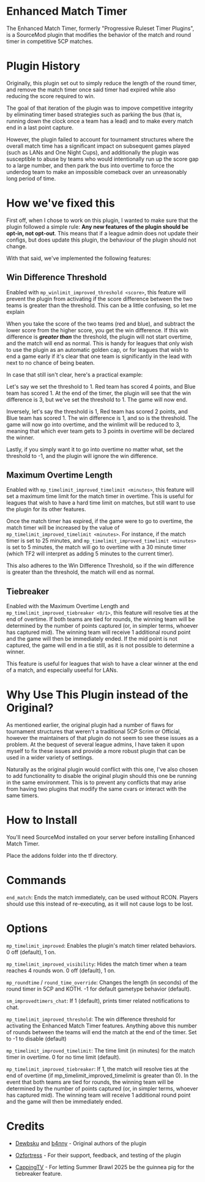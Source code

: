 # Enhanced Match Timer
 The Enhanced Match Timer, formerly "Progressive Ruleset Timer Plugins", is a SourceMod plugin that modifies the behavior of the match and round timer in competitive 5CP matches.

# Plugin History
 Originally, this plugin set out to simply reduce the length of the round timer, and remove the match timer once said timer had expired while also reducing the score required to win.

 The goal of that iteration of the plugin was to impove competitive integrity by eliminating timer based strategies such as parking the bus (that is, running down the clock once a team has a lead) and to make every match end in a last point capture.

 However, the plugin failed to account for tournament structures where the overall match time has a significant impact on subsequent games played (such as LANs and One Night Cups), and additionally the plugin was susceptible to abuse by teams who would intentionally run up the score gap to a large number, and then park the bus into overtime to force the underdog team to make an impossible comeback over an unreasonably long period of time.

# How we've fixed this
 First off, when I chose to work on this plugin, I wanted to make sure that the plugin followed a simple rule: **Any new features of the plugin should be opt-in, not opt-out**. This means that if a league admin does not update their configs, but does update this plugin, the behaviour of the plugin should not change.

 With that said, we've implemented the following features:

## Win Difference Threshold
 Enabled with `mp_winlimit_improved_threshold <score>`, this feature will prevent the plugin from activating if the score difference between the two teams is greater than the threshold. This can be a little confusing, so let me explain

 When you take the score of the two teams (red and blue), and subtract the lower score from the higher score, you get the win difference. If this win difference is __*greater than*__ the threshold, the plugin will not start overtime, and the match will end as normal. This is handy for leagues that only wish to use the plugin as an automatic golden cap, or for leagues that wish to end a game early if it's clear that one team is significantly in the lead with next to no chance of being beaten.

 In case that still isn't clear, here's a practical example:

 Let's say we set the threshold to 1. Red team has scored 4 points, and Blue team has scored 1. At the end of the timer, the plugin will see that the win difference is 3, but we've set the threshold to 1. The game will now end.

 Inversely, let's say the threshold is 1, Red team has scored 2 points, and Blue team has scored 1. The win difference is 1, and so is the threshold. The game will now go into overtime, and the winlimit will be reduced to 3, meaning that which ever team gets to 3 points in overtime will be declared the winner.

 Lastly, if you simply want it to go into overtime no matter what, set the threshold to -1, and the plugin will ignore the win difference.

## Maximum Overtime Length
 Enabled with `mp_timelimit_improved_timelimit <minutes>`, this feature will set a maximum time limit for the match timer in overtime. This is useful for leagues that wish to have a hard time limit on matches, but still want to use the plugin for its other features.

 Once the match timer has expired, if the game were to go to overtime, the match timer will be increased by the value of `mp_timelimit_improved_timelimit <minutes>`. For instance, if the match timer is set to 25 minutes, and `mp_timelimit_improved_timelimit <minutes>` is set to 5 minutes, the match will go to overtime with a 30 minute timer (which TF2 will interpret as adding 5 minutes to the current timer).

 This also adheres to the Win Difference Threshold, so if the win difference is greater than the threshold, the match will end as normal.

## Tiebreaker
 Enabled with the Maximum Overtime Length and `mp_timelimit_improved_tiebreaker <0/1>`, this feature will resolve ties at the end of overtime. If both teams are tied for rounds, the winning team will be determined by the number of points captured (or, in simpler terms, whoever has captured mid). The winning team will receive 1 additional round point and the game will then be immediately ended. If the mid point is not captured, the game will end in a tie still, as it is not possible to determine a winner.

 This feature is useful for leagues that wish to have a clear winner at the end of a match, and especially useeful for LANs.

# Why Use This Plugin instead of the Original?
 As mentioned earlier, the original plugin had a number of flaws for tournament structures that weren't a traditional 5CP Scrim or Official, however the maintainers of that plugin do not seem to see these issues as a problem. At the bequest of several league admins, I have taken it upon myself to fix these issues and provide a more robust plugin that can be used in a wider variety of settings.

 Naturally as the original plugin would conflict with this one, I've also chosen to add functionality to disable the original plugin should this one be running in the same environment. This is to prevent any conflicts that may arise from having two plugins that modify the same cvars or interact with the same timers.

# How to Install
 You'll need SourceMod installed on your server before installing Enhanced Match Timer.

 Place the addons folder into the tf directory.

# Commands
 `end_match`: Ends the match immediately, can be used without RCON. Players should use this instead of re-executing, as it will not cause logs to be lost.

# Options
 `mp_timelimit_improved`: Enables the plugin's match timer related behaviors. 0 off (default), 1 on.

 `mp_timelimit_improved_visibility`: Hides the match timer when a team reaches 4 rounds won. 0 off (default), 1 on.

 `mp_roundtime` / `round_time_override`: Changes the length (in seconds) of the round timer in 5CP and KOTH. -1 for default gametype behavior (default).

 `sm_improvedtimers_chat`: If 1 (default), prints timer related notifications to chat.

 `mp_timelimit_improved_threshold`: The win difference threshold for activating the Enhanced Match Timer features. Anything above this number of rounds between the teams will end the match at the end of the timer.  Set to -1 to disable (default)

 `mp_timelimit_improved_timelimit`: The time limit (in minutes) for the match timer in overtime. 0 for no time limit (default).

 `mp_timelimit_improved_tiebreaker`: If 1, the match will resolve ties at the end of overtime (if mp_timelimit_improved_timelimit is greater than 0). In the event that both teams are tied for rounds, the winning team will be determined by the number of points captured (or, in simpler terms, whoever has captured mid). The winning team will receive 1 additional round point and the game will then be immediately ended.

# Credits

- [Dewbsku](https://github.com/dewbsku) and [b4nny](https://github.com/b4nnyBot) - Original authors of the plugin

- [Ozfortress](https://ozfortress.com) - For their support, feedback, and testing of the plugin

- [CappingTV](https://twitch.tv/cappingtv) - For letting Summer Brawl 2025 be the guinnea pig for the tiebreaker feature.
